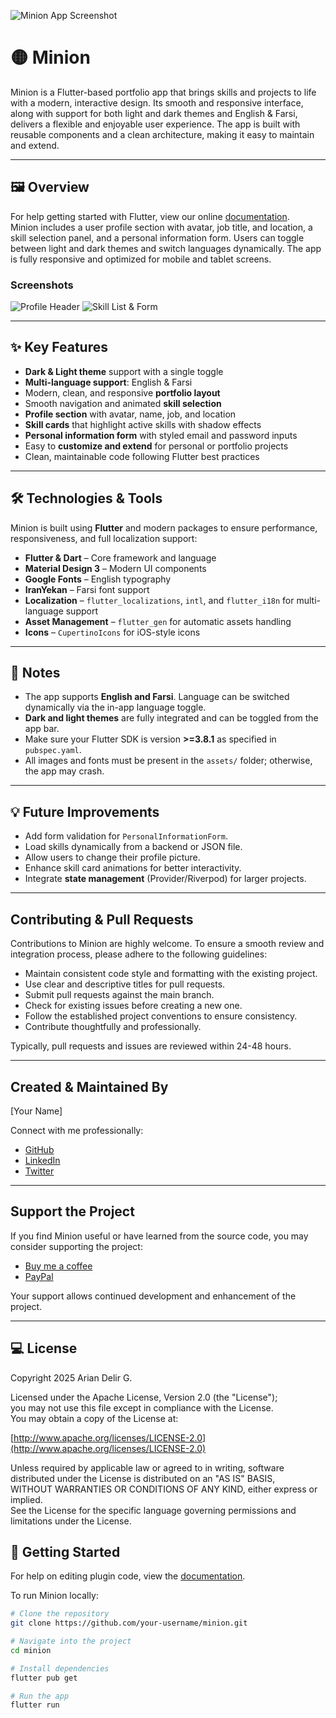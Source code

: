 ![Minion App Screenshot](https://i.imgur.com/0LM5B5Q.png)

# 🟡 Minion

Minion is a Flutter-based portfolio app that brings skills and projects to life with a modern, interactive design. Its smooth and responsive interface, along with support for both light and dark themes and English & Farsi, delivers a flexible and enjoyable user experience. The app is built with reusable components and a clean architecture, making it easy to maintain and extend.

---

## 🖼 Overview

For help getting started with Flutter, view our online [documentation](https://flutter.dev/).                                                  
Minion includes a user profile section with avatar, job title, and location, a skill selection panel, and a personal information form. Users can toggle between light and dark themes and switch languages dynamically. The app is fully responsive and optimized for mobile and tablet screens.

### Screenshots

![Profile Header](https://i.imgur.com/qRU44v9.png)
![Skill List & Form](https://i.imgur.com/WuMxB7D.png)

---

## ✨ Key Features

- **Dark & Light theme** support with a single toggle  
- **Multi-language support**: English & Farsi  
- Modern, clean, and responsive **portfolio layout**  
- Smooth navigation and animated **skill selection**  
- **Profile section** with avatar, name, job, and location  
- **Skill cards** that highlight active skills with shadow effects  
- **Personal information form** with styled email and password inputs  
- Easy to **customize and extend** for personal or portfolio projects  
- Clean, maintainable code following Flutter best practices  

---

## 🛠 Technologies & Tools

Minion is built using **Flutter** and modern packages to ensure performance, responsiveness, and full localization support:

- **Flutter & Dart** – Core framework and language
- **Material Design 3** – Modern UI components
- **Google Fonts** – English typography
- **IranYekan** – Farsi font support
- **Localization** – `flutter_localizations`, `intl`, and `flutter_i18n` for multi-language support
- **Asset Management** – `flutter_gen` for automatic assets handling
- **Icons** – `CupertinoIcons` for iOS-style icons

---


## 📌 Notes

- The app supports **English and Farsi**. Language can be switched dynamically via the in-app language toggle.
- **Dark and light themes** are fully integrated and can be toggled from the app bar.
- Make sure your Flutter SDK is version **>=3.8.1** as specified in `pubspec.yaml`.
- All images and fonts must be present in the `assets/` folder; otherwise, the app may crash.

---

## 💡 Future Improvements

- Add form validation for `PersonalInformationForm`.
- Load skills dynamically from a backend or JSON file.
- Allow users to change their profile picture.
- Enhance skill card animations for better interactivity.
- Integrate **state management** (Provider/Riverpod) for larger projects.

---

## Contributing & Pull Requests

Contributions to Minion are highly welcome. To ensure a smooth review and integration process, please adhere to the following guidelines:

- Maintain consistent code style and formatting with the existing project.  
- Use clear and descriptive titles for pull requests.  
- Submit pull requests against the main branch.  
- Check for existing issues before creating a new one.  
- Follow the established project conventions to ensure consistency.  
- Contribute thoughtfully and professionally.

Typically, pull requests and issues are reviewed within 24-48 hours.

---

## Created & Maintained By

[Your Name]  

Connect with me professionally:  
- [GitHub](https://github.com/your-username)  
- [LinkedIn](https://www.linkedin.com/in/your-link)  
- [Twitter](https://twitter.com/your-handle)  

---

## Support the Project

If you find Minion useful or have learned from the source code, you may consider supporting the project:  
- [Buy me a coffee](https://www.buymeacoffee.com/your-link)  
- [PayPal](https://www.paypal.me/your-link)

Your support allows continued development and enhancement of the project.

---

## 💻 License

Copyright 2025 Arian Delir G.

Licensed under the Apache License, Version 2.0 (the "License");  
you may not use this file except in compliance with the License.  
You may obtain a copy of the License at:

[http://www.apache.org/licenses/LICENSE-2.0](http://www.apache.org/licenses/LICENSE-2.0)

Unless required by applicable law or agreed to in writing, software  
distributed under the License is distributed on an "AS IS" BASIS,  
WITHOUT WARRANTIES OR CONDITIONS OF ANY KIND, either express or implied.  
See the License for the specific language governing permissions and  
limitations under the License.


## 🚀 Getting Started
For help on editing plugin code, view the [documentation](https://docs.flutter.dev/packages-and-plugins/using-packages#edit-code).

To run Minion locally:

```bash
# Clone the repository
git clone https://github.com/your-username/minion.git

# Navigate into the project
cd minion

# Install dependencies
flutter pub get

# Run the app
flutter run




